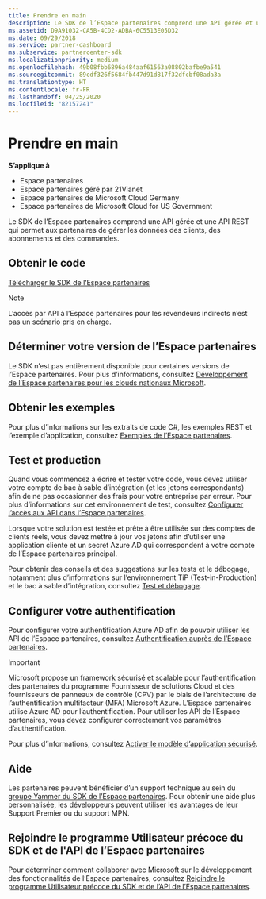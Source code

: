 ```yaml
---
title: Prendre en main
description: Le SDK de l’Espace partenaires comprend une API gérée et une API REST qui permet aux partenaires de gérer les données des clients, des abonnements et des commandes.
ms.assetid: D9A91032-CA5B-4CD2-ADBA-6C5513E05D32
ms.date: 09/29/2018
ms.service: partner-dashboard
ms.subservice: partnercenter-sdk
ms.localizationpriority: medium
ms.openlocfilehash: 49b08fbb6896a484aaf61563a08802bafbe9a541
ms.sourcegitcommit: 89cdf326f5684fb447d91d817f32dfcbf08ada3a
ms.translationtype: HT
ms.contentlocale: fr-FR
ms.lasthandoff: 04/25/2020
ms.locfileid: "82157241"
---
```

# <a name="get-started"></a>Prendre en main

**S’applique à**

- Espace partenaires
- Espace partenaires géré par 21Vianet
- Espace partenaires de Microsoft Cloud Germany
- Espace partenaires de Microsoft Cloud for US Government

Le SDK de l’Espace partenaires comprend une API gérée et une API REST qui permet aux partenaires de gérer les données des clients, des abonnements et des commandes.

## <a name="get-the-code"></a>Obtenir le code

[Télécharger le SDK de l’Espace partenaires](https://go.microsoft.com/fwlink/p/?LinkId=746681)

> [!NOTE]
> L’accès par API à l’Espace partenaires pour les revendeurs indirects n’est pas un scénario pris en charge.

## <a name="determine-your-version-of-partner-center"></a>Déterminer votre version de l’Espace partenaires

Le SDK n’est pas entièrement disponible pour certaines versions de l’Espace partenaires. Pour plus d’informations, consultez [Développement de l’Espace partenaires pour les clouds nationaux Microsoft](developing-for-partner-center-for-microsoft-national-cloud.md).

## <a name="get-the-samples"></a>Obtenir les exemples

Pour plus d’informations sur les extraits de code C#, les exemples REST et l’exemple d’application, consultez [Exemples de l’Espace partenaires](partner-center-samples.md).

## <a name="test-vs-production"></a>Test et production

Quand vous commencez à écrire et tester votre code, vous devez utiliser votre compte de bac à sable d’intégration (et les jetons correspondants) afin de ne pas occasionner des frais pour votre entreprise par erreur. Pour plus d’informations sur cet environnement de test, consultez [Configurer l’accès aux API dans l’Espace partenaires](set-up-api-access-in-partner-center.md).

Lorsque votre solution est testée et prête à être utilisée sur des comptes de clients réels, vous devez mettre à jour vos jetons afin d’utiliser une application cliente et un secret Azure AD qui correspondent à votre compte de l’Espace partenaires principal.

Pour obtenir des conseils et des suggestions sur les tests et le débogage, notamment plus d’informations sur l’environnement TiP (Test-in-Production) et le bac à sable d’intégration, consultez [Test et débogage](test-and-debug.md).

## <a name="configure-your-authentication"></a>Configurer votre authentification

Pour configurer votre authentification Azure AD afin de pouvoir utiliser les API de l’Espace partenaires, consultez [Authentification auprès de l’Espace partenaires](partner-center-authentication.md).

> [!IMPORTANT]
> Microsoft propose un framework sécurisé et scalable pour l’authentification des partenaires du programme Fournisseur de solutions Cloud et des fournisseurs de panneaux de contrôle (CPV) par le biais de l’architecture de l’authentification multifacteur (MFA) Microsoft Azure.
L’Espace partenaires utilise Azure AD pour l’authentification. Pour utiliser les API de l’Espace partenaires, vous devez configurer correctement vos paramètres d’authentification.
>
> Pour plus d’informations, consultez [Activer le modèle d’application sécurisé](enable-secure-app-model.md).

## <a name="get-help"></a>Aide

Les partenaires peuvent bénéficier d’un support technique au sein du [groupe Yammer du SDK de l’Espace partenaires](https://go.microsoft.com/fwlink/p/?LinkID=717360). Pour obtenir une aide plus personnalisée, les développeurs peuvent utiliser les avantages de leur Support Premier ou du support MPN.

## <a name="join-the-partner-center-api-and-sdk-early-adopter-program"></a>Rejoindre le programme Utilisateur précoce du SDK et de l'API de l’Espace partenaires

Pour déterminer comment collaborer avec Microsoft sur le développement des fonctionnalités de l’Espace partenaires, consultez [Rejoindre le programme Utilisateur précoce du SDK et de l’API de l’Espace partenaires](early-adopter-program.md).
